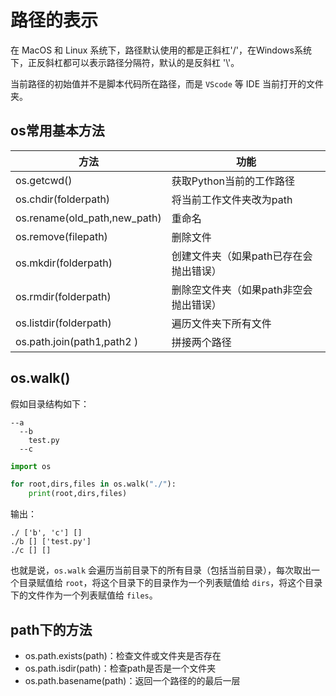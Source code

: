 # 路径的表示

在 MacOS 和 Linux 系统下，路径默认使用的都是正斜杠'/'，在Windows系统下，正反斜杠都可以表示路径分隔符，默认的是反斜杠 '\\'。

当前路径的初始值并不是脚本代码所在路径，而是 `VScode` 等 IDE 当前打开的文件夹。
## os常用基本方法

| 方法                           | 功能                    |
| ---------------------------- | --------------------- |
| os.getcwd()                  | 获取Python当前的工作路径       |
| os.chdir(folderpath)         | 将当前工作文件夹改为path        |
| os.rename(old_path,new_path) | 重命名                   |
| os.remove(filepath)          | 删除文件                  |
| os.mkdir(folderpath)         | 创建文件夹（如果path已存在会抛出错误） |
| os.rmdir(folderpath)         | 删除空文件夹（如果path非空会抛出错误） |
| os.listdir(folderpath)       | 遍历文件夹下所有文件            |
| os.path.join(path1,path2 )   | 拼接两个路径                |

## os.walk()

假如目录结构如下：

```
--a
  --b
	test.py
  --c
```

```python
import os

for root,dirs,files in os.walk("./"):
    print(root,dirs,files)

```

输出：

```
./ ['b', 'c'] []
./b [] ['test.py']
./c [] []
```

也就是说，`os.walk` 会遍历当前目录下的所有目录（包括当前目录），每次取出一个目录赋值给 `root`，将这个目录下的目录作为一个列表赋值给 `dirs`，将这个目录下的文件作为一个列表赋值给 `files`。






## path下的方法

+ os.path.exists(path)：检查文件或文件夹是否存在
+ os.path.isdir(path)：检查path是否是一个文件夹
+ os.path.basename(path)：返回一个路径的的最后一层